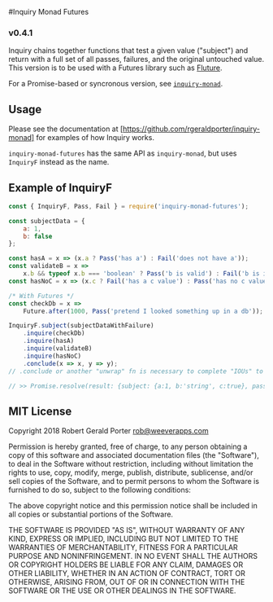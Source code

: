 #Inquiry Monad Futures
### v0.4.1

Inquiry chains together functions that test a given value ("subject") and return with a full set of all passes, failures, and the original untouched value. This version is to be used with a Futures library such as [Fluture](https://github.com/fluture-js/Fluture).

For a Promise-based or syncronous version, see [`inquiry-monad`](https://github.com/rgeraldporter/inquiry-monad).

## Usage

Please see the documentation at [https://github.com/rgeraldporter/inquiry-monad] for examples of how Inquiry works.

`inquiry-monad-futures` has the same API as `inquiry-monad`, but uses `InquiryF` instead as the name.

## Example of InquiryF

```js
const { InquiryF, Pass, Fail } = require('inquiry-monad-futures');

const subjectData = {
    a: 1,
    b: false
};

const hasA = x => (x.a ? Pass('has a') : Fail('does not have a'));
const validateB = x =>
    x.b && typeof x.b === 'boolean' ? Pass('b is valid') : Fail('b is invalid');
const hasNoC = x => (x.c ? Fail('has a c value') : Pass('has no c value'));

/* With Futures */
const checkDb = x =>
    Future.after(1000, Pass('pretend I looked something up in a db'));

InquiryF.subject(subjectDataWithFailure)
    .inquire(checkDb)
    .inquire(hasA)
    .inquire(validateB)
    .inquire(hasNoC)
    .conclude(x => x, y => y);
// .conclude or another "unwrap" fn is necessary to complete "IOUs" to give a clean exit (resolve all unresolved Futures)

// >> Promise.resolve(result: {subject: {a:1, b:'string', c:true}, pass: Pass(['has a', 'pretend I looked something up in a db']), fail: Fail(['b is invalid', 'has c value']), iou: IOU()})
```

## MIT License

Copyright 2018 Robert Gerald Porter <rob@weeverapps.com>

Permission is hereby granted, free of charge, to any person obtaining a copy of this software and associated documentation files (the "Software"), to deal in the Software without restriction, including without limitation the rights to use, copy, modify, merge, publish, distribute, sublicense, and/or sell copies of the Software, and to permit persons to whom the Software is furnished to do so, subject to the following conditions:

The above copyright notice and this permission notice shall be included in all copies or substantial portions of the Software.

THE SOFTWARE IS PROVIDED "AS IS", WITHOUT WARRANTY OF ANY KIND, EXPRESS OR IMPLIED, INCLUDING BUT NOT LIMITED TO THE WARRANTIES OF MERCHANTABILITY, FITNESS FOR A PARTICULAR PURPOSE AND NONINFRINGEMENT. IN NO EVENT SHALL THE AUTHORS OR COPYRIGHT HOLDERS BE LIABLE FOR ANY CLAIM, DAMAGES OR OTHER LIABILITY, WHETHER IN AN ACTION OF CONTRACT, TORT OR OTHERWISE, ARISING FROM, OUT OF OR IN CONNECTION WITH THE SOFTWARE OR THE USE OR OTHER DEALINGS IN THE SOFTWARE.